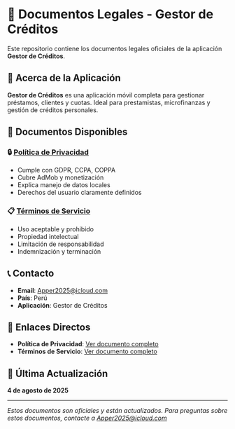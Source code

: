 # 📄 Documentos Legales - Gestor de Créditos

Este repositorio contiene los documentos legales oficiales de la aplicación **Gestor de Créditos**.

## 📱 Acerca de la Aplicación

**Gestor de Créditos** es una aplicación móvil completa para gestionar préstamos, clientes y cuotas. Ideal para prestamistas, microfinanzas y gestión de créditos personales.

## 📄 Documentos Disponibles

### 🔒 [Política de Privacidad](./POLITICA_PRIVACIDAD.md)
- Cumple con GDPR, CCPA, COPPA
- Cubre AdMob y monetización
- Explica manejo de datos locales
- Derechos del usuario claramente definidos

### 📋 [Términos de Servicio](./TERMINOS_SERVICIO.md)
- Uso aceptable y prohibido
- Propiedad intelectual
- Limitación de responsabilidad
- Indemnización y terminación

## 📞 Contacto

- **Email**: Apper2025@icloud.com
- **País**: Perú
- **Aplicación**: Gestor de Créditos

## 🔗 Enlaces Directos

- **Política de Privacidad**: [Ver documento completo](./POLITICA_PRIVACIDAD.md)
- **Términos de Servicio**: [Ver documento completo](./TERMINOS_SERVICIO.md)

## 📅 Última Actualización

**4 de agosto de 2025**

---

*Estos documentos son oficiales y están actualizados. Para preguntas sobre estos documentos, contacte a Apper2025@icloud.com* 